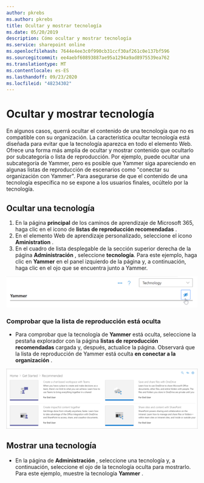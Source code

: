 ```yaml
---
author: pkrebs
ms.author: pkrebs
title: Ocultar y mostrar tecnología
ms.date: 05/20/2019
description: Cómo ocultar y mostrar tecnología
ms.service: sharepoint online
ms.openlocfilehash: 7644e4ee3c0f990cb31ccf30af261c0e137bf596
ms.sourcegitcommit: ee4aebf60893887ae95a1294a9ad8975539ea762
ms.translationtype: MT
ms.contentlocale: es-ES
ms.lasthandoff: 09/23/2020
ms.locfileid: "48234302"
---
```

# <a name="hide-and-show-technology"></a>Ocultar y mostrar tecnología

En algunos casos, querrá ocultar el contenido de una tecnología que no es compatible con su organización. La característica ocultar tecnología está diseñada para evitar que la tecnología aparezca en todo el elemento Web. Ofrece una forma más amplia de ocultar y mostrar contenido que ocultarlo por subcategoría o lista de reproducción. Por ejemplo, puede ocultar una subcategoría de Yammer, pero es posible que Yammer siga apareciendo en algunas listas de reproducción de escenarios como "conectar su organización con Yammer". Para asegurarse de que el contenido de una tecnología específica no se expone a los usuarios finales, ocúltelo por la tecnología. 

## <a name="hide-a-technology"></a>Ocultar una tecnología

1. En la página **principal** de los caminos de aprendizaje de Microsoft 365, haga clic en el icono de **listas de reproducción recomendadas** .
2. En el elemento Web de aprendizaje personalizado, seleccione el icono **Aministration** .
3. En el cuadro de lista desplegable de la sección superior derecha de la página **Administración** , seleccione **tecnología**.
Para este ejemplo, haga clic en **Yammer** en el panel izquierdo de la página y, a continuación, haga clic en el ojo que se encuentra junto a Yammer.  

![cg-hidetech.png](media/cg-hidetech.png)

### <a name="verify-the-playlist-is-hidden"></a>Comprobar que la lista de reproducción está oculta
- Para comprobar que la tecnología de **Yammer** está oculta, seleccione la pestaña explorador con la página **listas de reproducción recomendadas** cargada y, después, actualice la página. Observará que la lista de reproducción de Yammer está oculta **en conectar a la organización** . 

![cg-hidetechrefresh.png](media/cg-hidetechrefresh.png)

## <a name="unhide-a-technology"></a>Mostrar una tecnología

- En la página de **Administración** , seleccione una tecnología y, a continuación, seleccione el ojo de la tecnología oculta para mostrarlo. Para este ejemplo, muestre la tecnología **Yammer** . 